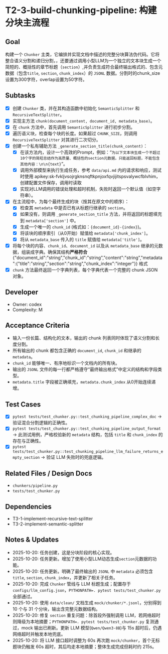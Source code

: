 # T2-3-build-chunking-pipeline: 构建分块主流程

## Goal
构建一个 `Chunker` 主类，它编排并实现文档中描述的完整分块算法伪代码。它将整合语义分割和递归分割，，还要通过调用小型LLM为一个独立的文本块生成一个简短的、概括性的章节标题（`section`）,并负责生成符合最终输出格式的、包含元数据（包含`title`, `section`, `chunk_index`）的 `JSONL` 数据。分割时的chunk_size设置为300字符，overlap设置为50字符。

## Subtasks
- [x] 创建 `Chunker` 类，并在其构造函数中初始化 `SemanticSplitter` 和 `RecursiveTextSplitter`。
- [x] 实现主方法 `chunk(document_content, document_id, metadata_base)`。
- [x] 在 `chunk` 方法中，首先调用 `SemanticSplitter` 进行初步分割。
- [x] 遍历语义块，检查每个块的长度。如果超过 `CHUNK_SIZE`，则调用 `RecursiveTextSplitter` 对其进行二次切分。
- [x] 创建一个私有辅助方法 `_generate_section_title(chunk_content)`：
    - [x] 在该方法内，设计一个高效的Prompt，例如：“`为以下文本块生成一个不超过10个字的简短总结作为高质量、概括性的section元数据，只能返回标题，不能包含其他内容：\n\n{text}`”。
    - [x] 调用外部模型来执行生成任务，参考 `data/api.md` 内的请求和响应，测试时使用 apikey:sk-fvkljvsojrgknsnqftkpnjoxfqvjijitspsvalywcfblvhim，创建配置文件保存，调用时读取
    - [x] 实现对LLM调用的错误处理和超时机制，失败时返回一个默认值（如空字符串）。
- [x] 在主流程中，为每个最终生成的块（按其在原文中的顺序）：
    - [x] 检查其 `metadata` 中是否已有从标题行继承的 `section`。
    - [x] 如果没有，则调用 `_generate_section_title` 方法，并将返回的标题填充到 `metadata['section']` 中。
    - [x] 生成一个唯一的 `chunk_id` (格式如：`{document_id}-{index}`)。
    - [x] 将该块的顺序索引（从0开始）赋值给 `metadata['chunk_index']`。
    - [x] 将从 `metadata_base` 传入的 `title` 赋值给 `metadata['title']`。
- [x] 将每个块的内容、`chunk_id`、`document_id` 以及从 `metadata_base` 继承的元数据，组装成字典。确保其结构**严格符合** {"document_id":"string","chunk_id":"string","content":"string","metadata":{"title":"string","section":"string","chunk_index":"integer"}} 格式
- [x] `chunk` 方法最终返回一个字典列表，每个字典代表一个完整的 chunk JSON 对象。

## Developer
- Owner: codex
- Complexity: M

## Acceptance Criteria
- 输入一份长篇、结构化的文本，输出的 chunk 列表同时体现了语义分割和长度分割。
- 所有输出的 chunk 都包含正确的 `document_id`, `chunk_id` 和继承的 `metadata`。
- `chunk_id` 能够唯一、有序地标识一个文档内的所有块。
- 输出的 `JSONL` 文件的每一行都严格遵守“最终输出格式”中定义的结构和字段类型。
- `metadata.title` 字段被正确填充，`metadata.chunk_index` 从0开始连续递增。

## Test Cases
- [x] `pytest tests/test_chunker.py::test_chunking_pipeline_complex_doc` -> 验证混合分割逻辑的正确性。
- [x] `pytest tests/test_chunker.py::test_chunking_pipeline_output_format` -> 此测试用例，严格校验新的 `metadata` 结构，包括 `title` 和 `chunk_index` 的存在与正确性。
- [x] `pytest tests/test_chunker.py::test_chunking_pipeline_llm_failure_returns_empty_section` -> 验证 LLM 失败时的兜底逻辑。

## Related Files / Design Docs
- `chunkers/pipeline.py`
- `tests/test_chunker.py`

## Dependencies
- T3-1-implement-recursive-text-splitter
- T3-2-implement-semantic-splitter

## Notes & Updates
- 2025-10-20: 任务创建，这是分块阶段的核心实现。
- 2025-10-20: 任务更新。增加了使用小型LLM动态生成`section`元数据的功能。
- 2025-10-20: 任务更新。明确了最终输出的 `JSONL` 中 `metadata` 必须包含 `title`, `section`, `chunk_index`，并更新了相关子任务。
- 2025-10-20: 完成 `Chunker` 管线与 LLM 标题生成；配置存于 `configs/llm_config.json`，`PYTHONPATH=. pytest tests/test_chunker.py` 全部通过。
- 2025-10-20: 使用 `data/clean/` 文档生成 `mock/chunker/*.jsonl`，分别得到 10 个与 31 个分块，输出含完整元数据结构。
- 2025-10-20: 修复 `section` 重复问题：除首段外强制调用 LLM，若网络超时则降级为本地摘要；`PYTHONPATH=. pytest tests/test_chunker.py` 复测通过，mock 输出已刷新。更新 LLM 模型(`Qwen/Qwen3-8B`)与 15s 超时后，仍遇网络超时并触发本地兜底。
- 2025-10-20: 将 LLM 接口超时调整为 60s 再次跑 `mock/chunker`，首个无标题块仍触发 60s 超时，其后均走本地摘要；整体生成完成但耗时约 215s。
